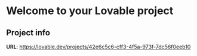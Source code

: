 # Welcome to your Lovable project

## Project info

**URL**: https://lovable.dev/projects/42e6c5c6-cff3-4f5a-973f-7dc56f0eeb10
